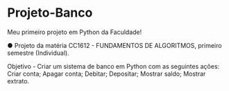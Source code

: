 # Projeto-Banco
Meu primeiro projeto em Python da Faculdade!

● Projeto da matéria CC1612 - FUNDAMENTOS DE ALGORITMOS, primeiro semestre (Individual).

Objetivo - Criar um sistema de banco em Python com as seguintes ações:
Criar conta;
Apagar conta;
Debitar;
Depositar;
Mostrar saldo;
Mostrar extrato.
